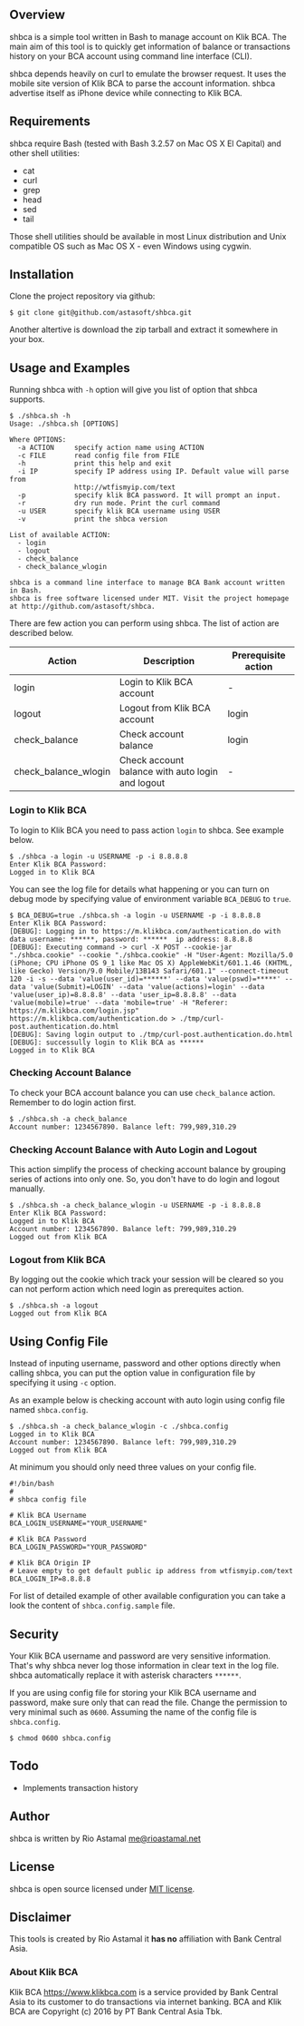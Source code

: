 ## Overview
shbca is a simple tool written in Bash to manage account on Klik BCA.
The main aim of this tool is to quickly get information of balance or
transactions history on your BCA account using
command line interface (CLI).

shbca depends heavily on curl to emulate the browser request.
It uses the mobile site version of Klik BCA to parse the account information.
shbca advertise itself as iPhone device while connecting to Klik BCA.

## Requirements

shbca require Bash (tested with Bash 3.2.57 on Mac OS X El Capital) and other shell utilities:

* cat
* curl
* grep
* head
* sed
* tail

Those shell utilities should be available in most Linux distribution and Unix
compatible OS such as Mac OS X - even Windows using cygwin.

## Installation

Clone the project repository via github:

```
$ git clone git@github.com/astasoft/shbca.git
```

Another altertive is download the zip tarball and extract it somewhere in your box.

## Usage and Examples

Running shbca with `-h` option will give you list of option that shbca supports.

```
$ ./shbca.sh -h
Usage: ./shbca.sh [OPTIONS]

Where OPTIONS:
  -a ACTION     specify action name using ACTION
  -c FILE       read config file from FILE
  -h            print this help and exit
  -i IP         specify IP address using IP. Default value will parse from
                http://wtfismyip.com/text
  -p            specify klik BCA password. It will prompt an input.
  -r            dry run mode. Print the curl command
  -u USER       specify klik BCA username using USER
  -v            print the shbca version

List of available ACTION:
  - login
  - logout
  - check_balance
  - check_balance_wlogin

shbca is a command line interface to manage BCA Bank account written in Bash.
shbca is free software licensed under MIT. Visit the project homepage
at http://github.com/astasoft/shbca.
```

There are few action you can perform using shbca. The list of action are described below.

Action | Description | Prerequisite action
-------|-------------|--------------------
login  | Login to Klik BCA account | -
logout | Logout from Klik BCA account | login
check_balance | Check account balance | login
check_balance_wlogin | Check account balance with auto login and logout | -

### Login to Klik BCA

To login to Klik BCA you need to pass action `login` to shbca. See example below.

```
$ ./shbca -a login -u USERNAME -p -i 8.8.8.8
Enter Klik BCA Password:
Logged in to Klik BCA
```

You can see the log file for details what happening or you can turn on
debug mode by specifying value of environment variable `BCA_DEBUG` to `true`.

```
$ BCA_DEBUG=true ./shbca.sh -a login -u USERNAME -p -i 8.8.8.8
Enter Klik BCA Password:
[DEBUG]: Logging in to https://m.klikbca.com/authentication.do with data username: ******, password: ******  ip address: 8.8.8.8
[DEBUG]: Executing command -> curl -X POST --cookie-jar "./shbca.cookie" --cookie "./shbca.cookie" -H "User-Agent: Mozilla/5.0 (iPhone; CPU iPhone OS 9_1 like Mac OS X) AppleWebKit/601.1.46 (KHTML, like Gecko) Version/9.0 Mobile/13B143 Safari/601.1" --connect-timeout 120 -i -s --data 'value(user_id)=******' --data 'value(pswd)=*****' --data 'value(Submit)=LOGIN' --data 'value(actions)=login' --data 'value(user_ip)=8.8.8.8' --data 'user_ip=8.8.8.8' --data 'value(mobile)=true' --data 'mobile=true' -H "Referer: https://m.klikbca.com/login.jsp" https://m.klikbca.com/authentication.do > ./tmp/curl-post.authentication.do.html
[DEBUG]: Saving login output to ./tmp/curl-post.authentication.do.html
[DEBUG]: successully login to Klik BCA as ******
Logged in to Klik BCA
```

### Checking Account Balance

To check your BCA account balance you can use `check_balance` action. Remember to do login action first.

```
$ ./shbca.sh -a check_balance
Account number: 1234567890. Balance left: 799,989,310.29
```

### Checking Account Balance with Auto Login and Logout

This action simplify the process of checking account balance by grouping series of actions into only one. So, you don't have to do login and logout manually.

```
$ ./shbca.sh -a check_balance_wlogin -u USERNAME -p -i 8.8.8.8
Enter Klik BCA Password:
Logged in to Klik BCA
Account number: 1234567890. Balance left: 799,989,310.29
Logged out from Klik BCA
```

### Logout from Klik BCA

By logging out the cookie which track your session will be cleared so you can not perform action which need login as prerequites action.

```
$ ./shbca.sh -a logout
Logged out from Klik BCA
```

## Using Config File

Instead of inputing username, password and other options directly when calling shbca, you can put the option value in configuration file by specifying it using
`-c` option.

As an example below is checking account with auto login using config file named `shbca.config`.

```
$ ./shbca.sh -a check_balance_wlogin -c ./shbca.config
Logged in to Klik BCA
Account number: 1234567890. Balance left: 799,989,310.29
Logged out from Klik BCA
```

At minimum you should only need three values on your config file.

```
#!/bin/bash
#
# shbca config file

# Klik BCA Username
BCA_LOGIN_USERNAME="YOUR_USERNAME"

# Klik BCA Password
BCA_LOGIN_PASSWORD="YOUR_PASSWORD"

# Klik BCA Origin IP
# Leave empty to get default public ip address from wtfismyip.com/text
BCA_LOGIN_IP=8.8.8.8
```

For list of detailed example of other available configuration you can take a look the content of `shbca.config.sample` file.

## Security

Your Klik BCA username and password are very sensitive information.
That's why shbca never log those information in clear text in the log file.
shbca automatically replace it with asterisk characters `******`.

If you are using config file for storing your Klik BCA username and password,
make sure only that can read the file. Change the permission to very minimal
such as `0600`. Assuming the name of the config file is `shbca.config`.

```
$ chmod 0600 shbca.config
```

## Todo

- Implements transaction history

## Author

shbca is written by Rio Astamal <me@rioastamal.net>

## License

shbca is open source licensed under [MIT license](http://opensource.org/licenses/MIT).

## Disclaimer

This tools is created by Rio Astamal it **has no** affiliation
with Bank Central Asia.

### About Klik BCA

Klik BCA https://www.klikbca.com is a service provided by
Bank Central Asia to its customer to do transactions via
internet banking. BCA and Klik BCA are Copyright (c) 2016 by PT Bank Central Asia Tbk.